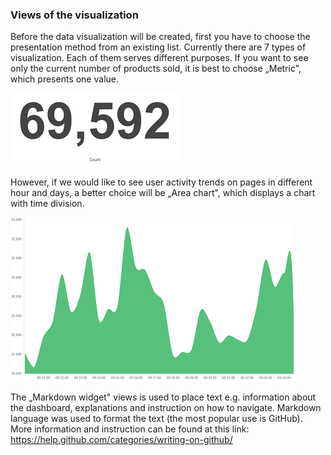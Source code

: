 ### Views of the visualization

Before the data visualization will be created, first you have to
choose the presentation method from an existing list. Currently there
are 7 types of visualization. Each of them serves different purposes.
If you want to see only the current number of products
sold, it is best to choose „Metric", which presents one value.

![](/./media/media/image27_js.png)

However, if we would like to see user activity trends on pages in
different hour and days, a better choice will be „Area chart", which
displays a chart with time division.

![](/./media/media/image28_js.png)

The „Markdown widget" views is used to place text e.g. information
about the dashboard, explanations and instruction on how to navigate.
Markdown language was used to format the text (the most popular use is
GitHub). 
More information and instruction can be found at this link:\
https://help.github.com/categories/writing-on-github/
